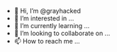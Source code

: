 - 👋 Hi, I’m @grayhacked
- 👀 I’m interested in ...
- 🌱 I’m currently learning ...
- 💞️ I’m looking to collaborate on ...
- 📫 How to reach me ...

<!---
grayhacked/grayhacked is a ✨ special ✨ repository because its `README.md` (this file) appears on your GitHub profile.
You can click the Preview link to take a look at your changes.
--->
